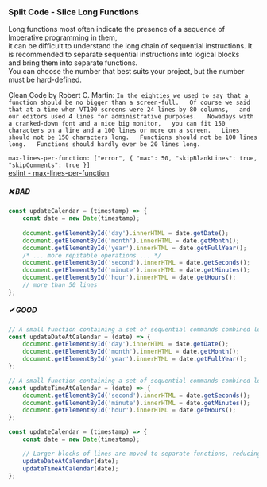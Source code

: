 ### Split Code - Slice Long Functions
Long functions most often indicate the presence of a sequence of 
[Imperative programming](https://en.wikipedia.org/wiki/Imperative_programming) in them,  
it can be difficult to understand the long chain of sequential instructions.
It is recommended to separate sequential instructions into logical blocks  
and bring them into separate functions.  
You can choose the number that best suits your project, but the number must be hard-defined.  

Clean Code by Robert C. Martin: 
`
In the eighties we used to say that a function should be no bigger than a screen-full.  
Of course we said that at a time when VT100 screens were 24 lines by 80 columns,  
and our editors used 4 lines for administrative purposes.  
Nowadays with a cranked-down font and a nice big monitor,  
you can fit 150 characters on a line and a 100 lines or more on a screen.  
Lines should not be 150 characters long.  
Functions should not be 100 lines long.  
Functions should hardly ever be 20 lines long.
`



`max-lines-per-function: ["error", { "max": 50, "skipBlankLines": true, "skipComments": true }]`  
[eslint - max-lines-per-function](https://eslint.org/docs/latest/rules/max-lines-per-function)

##### ❌ BAD

```javascript
const updateCalendar = (timestamp) => {
    const date = new Date(timestamp);
    
    document.getElementById('day').innerHTML = date.getDate();
    document.getElementById('month').innerHTML = date.getMonth();
    document.getElementById('year').innerHTML = date.getFullYear();
    /* ... more repitable operations ... */
    document.getElementById('second').innerHTML = date.getSeconds();
    document.getElementById('minute').innerHTML = date.getMinutes();
    document.getElementById('hour').innerHTML = date.getHours();
    // more than 50 lines
};
```

##### ✔ GOOD

```javascript
// A small function containing a set of sequential commands combined logically
const updateDateAtCalendar = (date) => {
    document.getElementById('day').innerHTML = date.getDate();
    document.getElementById('month').innerHTML = date.getMonth();
    document.getElementById('year').innerHTML = date.getFullYear();
};

// A small function containing a set of sequential commands combined logically
const updateTimeAtCalendar = (date) => {
    document.getElementById('second').innerHTML = date.getSeconds();
    document.getElementById('minute').innerHTML = date.getMinutes();
    document.getElementById('hour').innerHTML = date.getHours();
};

const updateCalendar = (timestamp) => {
    const date = new Date(timestamp);

    // Larger blocks of lines are moved to separate functions, reducing the original
    updateDateAtCalendar(date);
    updateTimeAtCalendar(date);
};
```
